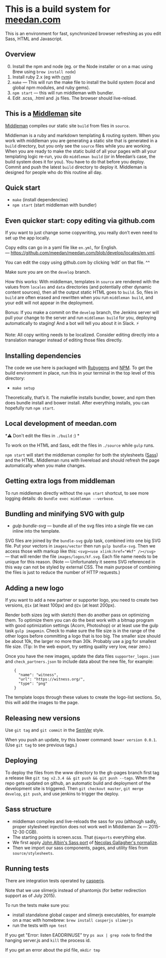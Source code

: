 # This is a build system for [meedan.com](http://meedan.com)

This is an environment for fast, synchronized browser refreshing as you edit Sass, HTML and Javascript.

## Overview

0. Install the npm  and node (eg. or the Node installer or on a mac using Brew using `brew install node`) 
0. Install ruby 2.x (eg with [rvm](https://rvm.io))
0. `make` — This will run the make file to install the build system (local and global npm modules, and ruby gems).
0. `npm start` — this will run middleman with bundler.
0. Edit .scss, .html and .js files. The browser should live-reload.

## This is a [Middleman](http://middlemanapp.com/) site

[Middleman](http://middlemanapp.com/) compiles our static site `build` from files in `source`.

Middleman is a ruby and markdown templating & routing system. When you work with middleman you are generating a static site that is generated in a `build` directory, but you only see the `source` files while you are working. When you are ready to make the static build of all your pages with all your templating logic re-run, you do `middleman build` (or in Meedan’s case, the build system does it for you). You have to do that before you deploy. Commit and push the latest `build` directory to deploy it. Middleman is designed for people who do this routine all day. 

## Quick start

* `make` (install dependencies)
* `npm start` (start middleman with bundler)

## Even quicker start: copy editing via github.com

If you want to just change some copywriting, you really don’t even need to set up the app locally.

Copy edits can go in a yaml file like `en.yml`, for English.— https://github.com/meedan/meedan.com/blob/develop/locales/en.yml.

You can edit the copy using github.com by clicking ‘edit’ on that file. ^^

Make sure you are on the `develop` branch. 

How this works: With middleman, templates in `source` are rendered with the values from `locales` and `data` directories (and potentially other dynamic content sources), then all the output static HTML goes to `build`. So, files in `build` are often erased and rewritten when you run `middleman build`, and your edit will not appear in the deployment.

Bonus: If you make a commit on the `develop` branch, the Jenkins server will pull your change to the server and run `middleman build` for you, deploying automatically to staging! And a bot will tell you about it in Slack. :zap:

Note: All copy writing needs to be localized. Consider editing directly into a translation manager instead of editing those files directly. 

## Installing dependencies

The code we use here is packaged with [Rubygems](http://rubygems.com/) and [NPM](https://www.npmjs.com/ "npm"). To get the build environment in place, run this in your terminal in the top level of this directory: 

  * `make setup`

Theoretically, that’s it. The makefile installs bundler, bower, and npm then does bundle install and bower install. After everything installs, you can hopefully run `npm start`.

## Local development of meedan.com

*:warning: Don't edit the files in `./build` :) * 

To work on the HTML and Sass, edit the files in `./source` while `gulp` runs.

`npm start` will start the middleman compiler for both the stylesheets ([Sass](sass-lang.com/)) and the HTML. Middleman runs with livereload and should refresh the page automatically when you make changes.

## Getting extra logs from middleman

To run middleman directly without the `npm start` shortcut, to see more logging details: do `bundle exec middleman --verbose`.

## Bundling and minifying SVG with gulp 

- *gulp bundle-svg* — bundle all of the svg files into a single file we can inline into the template.

SVG files are joined by the `bundle-svg` gulp task, combined into one big SVG file. Put your vectors in `images/vector` then run `gulp bundle-svg`. Then we access those with markup like this: `<svg><use xlink:href="#kf" /></svg>` — that will render the file `images/logos/kf.svg`. Each file name needs to be unique for this reason. (Note — Unfortunately it seems SVG referenced in this way can not be styled by external CSS. The main purpose of combining the files is just to reduce the number of HTTP requests.)

## Adding a new logo 

If you want to add a new partner or supporter logo, you need to create two versions, `@1x` (at least 100px) and `@2x` (at least 200px).

Render both sizes (eg with sketch) then do another pass on optimizing them. To optimize them you can do the best work with a bitmap program with good optimization settings (Acorn, Photoshop) or at least use the gulp task `gulp imagemin`. Check to make sure the file size is in the range of the other logos before committing a logo that is too big. The smaller size should be about 10k, the larger no more than 30k. Probably use a jpg for smallest file size. (Tip: In the web export, try setting quality very low, near zero.)

Once you have the new images, update the data files `supporter_logos.json` and `check_partners.json` to include data about the new file, for example:

        {
          "name": "witness",
          "url": "https://witness.org/",
          "type": "png"
        }

The template loops through these values to create the logo-list sections. So, this will add the images to the page.

## Releasing new versions

Use `git tag` and `git commit` in the [SemVer](http://semver.org/) style.

When you push an update, try this bower command: `bower version 0.0.1`. (Use `git tag` to see previous tags.)

## Deploying

To deploy the files from the www directory to the gh-pages branch first tag a release like `git tag v2.3.4 && git push && git push --tags`.
When the repo gets updated on github, an automatic build and deployment of the development site is triggered.
Then `git checkout master`, `git merge develop`, `git push`, and use jenkins to trigger the deploy.

## Sass structure

- middleman compiles and live-reloads the sass for you (although sadly, proper stylesheet injection does not work well in Middleman 3x — 2015-12-30 CGB).
- The starting points is screen.scss. That `@imports` everything else.
- We first apply [John Albin's Sass port](https://github.com/JohnAlbin/normalize-scss) of [Necolas Gallagher's normalize](https://github.com/necolas/normalize.css).
- Then we import our sass components, pages, and utility files from `source/stylesheets`.

## Running tests

There are integration tests operated by [casperjs](http://casperjs.org/ "CasperJS, a navigation scripting and testing utility for PhantomJS and SlimerJS").  

Note that we use slimerjs instead of phantomjs (for better redirection support as of July 2015).

To run the tests make sure you:

- install standalone global casper and slimerjs executables, for example on a mac with homebrew: `brew install casperjs slimerjs`
- run the tests with `npm test`

If you get "Error: listen EADDRINUSE" try `ps aux | grep node` to find the hanging server.js and `kill` the process id.

If you get an error about the pid file, `mkdir tmp`
